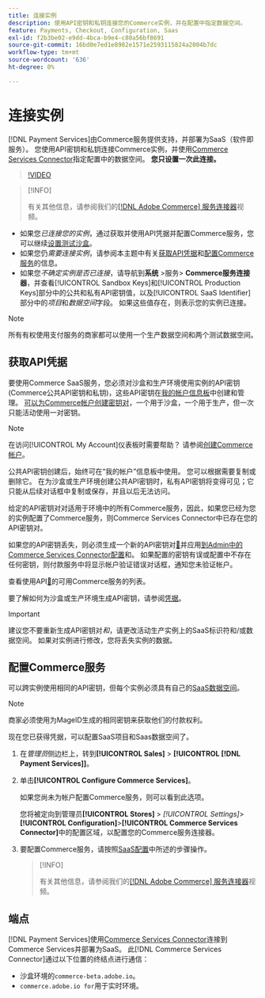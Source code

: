 ```yaml
---
title: 连接实例
description: 使用API密钥和私钥连接您的Commerce实例，并在配置中指定数据空间。
feature: Payments, Checkout, Configuration, Saas
exl-id: f2b3be02-e9dd-4bca-b9e4-c80a56bf8691
source-git-commit: 16bd0e7ed1e8982e1571e2593115824a2004b7dc
workflow-type: tm+mt
source-wordcount: '636'
ht-degree: 0%

---
```


# 连接实例

[!DNL Payment Services]由Commerce服务提供支持，并部署为SaaS（软件即服务）。 您使用API密钥和私钥连接Commerce实例，并使用[Commerce Services Connector](https://experienceleague.adobe.com/docs/commerce/user-guides/saas.html)指定配置中的数据空间。 **您只设置一次此连接。**

>[!VIDEO](https://video.tv.adobe.com/v/3447835)

>[!INFO]
>
> 有关其他信息，请参阅我们的[[!DNL Adobe Commerce] 服务连接器](https://experienceleague.adobe.com/docs/commerce-learn/tutorials/admin/adobe-commerce-services/configure-adobe-commerce-services-connector.html?lang=en)视频。

* 如果您&#x200B;*已连接您的实例*，通过获取并使用API凭据并配置Commerce服务，您可以继续[设置测试沙盒](https://experienceleague.adobe.com/docs/commerce/payment-services/get-started/sandbox.html)。
* 如果您仍&#x200B;*需要连接实例*，请参阅本主题中有关[获取API凭据](#obtain-api-credentials)和[配置Commerce服务](#configure-commerce-services)的信息。
* 如果您&#x200B;*不确定实例是否已连接*，请导航到&#x200B;**系统** >服务> **Commerce服务连接器**，并查看[!UICONTROL Sandbox Keys]和[!UICONTROL Production Keys]部分中的公共和私有API密钥值，以及[!UICONTROL SaaS Identifier]部分中的&#x200B;*项目*&#x200B;和&#x200B;*数据空间*&#x200B;字段。 如果这些值存在，则表示您的实例已连接。

>[!NOTE]
>
>所有有权使用支付服务的商家都可以使用一个生产数据空间和两个测试数据空间。

## 获取API凭据

要使用Commerce SaaS服务，您必须对沙盒和生产环境使用实例的API密钥(Commerce公共API密钥和私钥)，这些API密钥在[我的帐户信息板](https://account.magento.com/customer/account/login)中创建和管理。 [可以为Commerce帐户创建密钥对](https://experienceleague.adobe.com/en/docs/commerce-admin/config/services/saas)，一个用于沙盒，一个用于生产，但一次只能活动使用一对密钥。

>[!NOTE]
>
>在访问[!UICONTROL My Account]仪表板时需要帮助？ 请参阅[创建Commerce帐户](https://experienceleague.adobe.com/en/docs/commerce-admin/start/commerce-account/commerce-account-create)。

公共API密钥创建后，始终可在“我的帐户”信息板中使用。 您可以根据需要复制或删除它。 在为沙盒或生产环境创建公共API密钥时，私有API密钥将变得可见；它只能从后续对话框中复制或保存，并且以后无法访问。

给定的API密钥对对适用于环境中的所有Commerce服务，因此，如果您已经为您的实例配置了Commerce服务，则Commerce Services Connector中已存在您的API密钥对。

如果您的API密钥丢失，则必须生成一个新的API密钥对[&#128279;](https://experienceleague.adobe.com/docs/commerce/payment-services/get-started/connect.html#configure-saas-project)并应用[到Admin中的Commerce Services Connector配置](https://experienceleague.adobe.com/docs/commerce/payment-services/get-started/connect.html#generate-an-api-key-and-private-key)和。 如果配置的密钥有误或配置中不存在任何密钥，则付款服务中将显示帐户验证错误对话框，通知您未验证帐户。

查看使用API[&#128279;](https://experienceleague.adobe.com/en/docs/commerce/user-guides/integration-services/saas#availableservices)的可用Commerce服务的列表。

要了解如何为沙盒或生产环境生成API密钥，请参阅[凭据](https://experienceleague.adobe.com/docs/commerce/user-guides/saas.html#apikey)。

>[!IMPORTANT]
>
>建议您不要重新生成API密钥对&#x200B;*和*，请更改活动生产实例上的SaaS标识符和/或数据空间。 如果对实例进行修改，您将丢失实例的数据。

## 配置Commerce服务

可以跨实例使用相同的API密钥，但每个实例必须具有自己的[SaaS数据空间](https://experienceleague.adobe.com/docs/commerce/user-guides/saas.html#saasenv)。

>[!NOTE]
>
>商家必须使用为MageID生成的相同密钥来获取他们的付款权利。

现在您已获得凭据，可以配置SaaS项目和Saas数据空间了。

1. 在&#x200B;_管理员_&#x200B;侧边栏上，转到&#x200B;**[!UICONTROL Sales]** > **[!UICONTROL [!DNL Payment Services]]**。
1. 单击&#x200B;**[!UICONTROL Configure Commerce Services]**。

   如果您尚未为帐户配置Commerce服务，则可以看到此选项。

   您将被定向到管理员&#x200B;**[!UICONTROL Stores]** > _[!UICONTROL Settings]_>**[!UICONTROL Configuration]**>**[!UICONTROL Commerce Services Connector]**&#x200B;中的配置区域，以配置您的Commerce服务连接器。

1. 要配置Commerce服务，请按照[SaaS配置](https://experienceleague.adobe.com/docs/commerce/user-guides/integration-services/saas.html#saasenv)中所述的步骤操作。

   >[!INFO]
   >
   > 有关其他信息，请参阅我们的[[!DNL Adobe Commerce] 服务连接器](https://experienceleague.adobe.com/docs/commerce-learn/tutorials/admin/adobe-commerce-services/configure-adobe-commerce-services-connector.html?lang=en#configuration-faqs)视频。

## 端点

[!DNL Payment Services]使用[Commerce Services Connector](https://experienceleague.adobe.com/docs/commerce/user-guides/saas.html)连接到Commerce Services并部署为SaaS。 此[!DNL Commerce Services Connector]通过以下位置的终结点进行通信：

* 沙盒环境的`commerce-beta.adobe.io`。
* `commerce.adobe.io for`用于实时环境。
